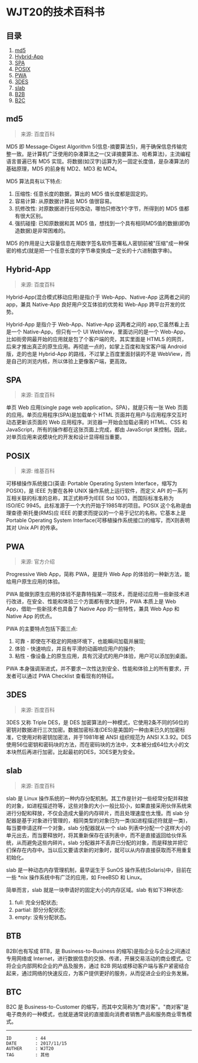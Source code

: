 
# WJT20的技术百科书 #

## 目录 ##

1. [md5](#href1)
2. [Hybrid-App](#href2)
3. [SPA](#href3)
4. [POSIX](#href4)
5. [PWA](#href5)
6. [3DES](#href6)
7. [slab](#href7)
8. [B2B](#href8)
9. [B2C](#href9)

## <a name="href1">md5</a> ##

> 来源: 百度百科

MD5 即 Message-Digest Algorithm 5(信息-摘要算法5)，用于确保信息传输完整一致。是计算机广泛使用的杂凑算法之一(又译摘要算法、哈希算法)，主流编程语言普遍已有 MD5 实现。将数据(如汉字)运算为另一固定长度值，是杂凑算法的基础原理，MD5 的前身有 MD2、MD3 和 MD4。

MD5 算法具有以下特点:

1. 压缩性: 任意长度的数据，算出的 MD5 值长度都是固定的。
2. 容易计算: 从原数据计算出 MD5 值很容易。
3. 抗修改性: 对原数据进行任何改动，哪怕只修改1个字节，所得到的 MD5 值都有很大区别。
4. 强抗碰撞: 已知原数据和其 MD5 值，想找到一个具有相同MD5值的数据(即伪造数据)是非常困难的。

MD5 的作用是让大容量信息在用数字签名软件签署私人密钥前被"压缩"成一种保密的格式(就是把一个任意长度的字节串变换成一定长的十六进制数字串)。

## <a name="href2">Hybrid-App</a> ##

> 来源: 百度百科

Hybrid-App(混合模式移动应用)是指介于 Web-App、Native-App 这两者之间的 app，兼具 Native-App 良好用户交互体验的优势和 Web-App 跨平台开发的优势。

Hybrid-App 是指介于 Web-App、Native-App 这两者之间的 app,它虽然看上去是一个 Native-App，但只有一个 UI WebView，里面访问的是一个 Web-App，比如街旁网最开始的应用就是包了个客户端的壳，其实里面是 HTML5 的网页，后来才推出真正的原生应用。再彻底一点的，如掌上百度和淘宝客户端 Android 版，走的也是 Hybrid-App 的路线，不过掌上百度里面封装的不是 WebView，而是自己的浏览内核，所以体验上更像客户端，更高效。

## <a name="href3">SPA</a> ##

> 来源: 百度百科

单页 Web 应用(single page web application，SPA)，就是只有一张 Web 页面的应用。单页应用程序(SPA)是加载单个 HTML 页面并在用户与应用程序交互时动态更新该页面的 Web 应用程序。浏览器一开始会加载必需的 HTML、CSS 和  JavaScript，所有的操作都在这张页面上完成，都由 JavaScript 来控制。因此，对单页应用来说模块化的开发和设计显得相当重要。

## <a name="href4">POSIX</a> ##

> 来源: 维基百科

可移植操作系统接口(英语: Portable Operating System Interface，缩写为 POSIX)，是 IEEE 为要在各种 UNIX 操作系统上运行软件，而定义 API 的一系列互相关联的标准的总称，其正式称呼为IEEE Std 1003，而国际标准名称为 ISO/IEC 9945。此标准源于一个大约开始于1985年的项目。POSIX 这个名称是由理查德·斯托曼(RMS)应 IEEE 的要求而提议的一个易于记忆的名称。它基本上是 Portable Operating System Interface(可移植操作系统接口)的缩写，而X则表明其对 Unix API 的传承。

## <a name="href5">PWA</a> ##

> 来源: 官方介绍

Progressive Web App，简称 PWA，是提升 Web App 的体验的一种新方法，能给用户原生应用的体验。

PWA 能做到原生应用的体验不是靠特指某一项技术，而是经过应用一些新技术进行改进，在安全、性能和体验三个方面都有很大提升，PWA 本质上是 Web App，借助一些新技术也具备了 Native App 的一些特性，兼具 Web App 和 Native App 的优点。

PWA 的主要特点包括下面三点:

1. 可靠 - 即使在不稳定的网络环境下，也能瞬间加载并展现;
2. 体验 - 快速响应，并且有平滑的动画响应用户的操作;
3. 粘性 - 像设备上的原生应用，具有沉浸式的用户体验，用户可以添加到桌面。

PWA 本身强调渐进式，并不要求一次性达到安全、性能和体验上的所有要求，开发者可以通过 PWA Checklist 查看现有的特征。

## <a name="href6">3DES</a> ##

> 来源: 百度百科

3DES 又称 Triple DES，是 DES 加密算法的一种模式，它使用2条不同的56位的密钥对数据进行三次加密。数据加密标准(DES)是美国的一种由来已久的加密标准，它使用对称密钥加密法，并于1981年被 ANSI 组织规范为 ANSI X.3.92。DES 使用56位密钥和密码块的方法，而在密码块的方法中，文本被分成64位大小的文本块然后再进行加密。比起最初的DES，3DES更为安全。

## <a name="href7">slab</a> ##

> 来源: 百度百科

slab 是 Linux 操作系统的一种内存分配机制。其工作是针对一些经常分配并释放的对象，如进程描述符等，这些对象的大小一般比较小，如果直接采用伙伴系统来进行分配和释放，不仅会造成大量的内存碎片，而且处理速度也太慢。而 slab 分配器是基于对象进行管理的，相同类型的对象归为一类(如进程描述符就是一类)，每当要申请这样一个对象，slab 分配器就从一个 slab 列表中分配一个这样大小的单元出去，而当要释放时，将其重新保存在该列表中，而不是直接返回给伙伴系统，从而避免这些内碎片。slab 分配器并不丢弃已分配的对象，而是释放并把它们保存在内存中。当以后又要请求新的对象时，就可以从内存直接获取而不用重复初始化。

slab 是一种动态内存管理机制，最早诞生于 SunOS 操作系统(Solaris)中，目前在一些 \*nix 操作系统中有广泛的应用，如 FreeBSD 和 Linux。

简单而言，slab 就是一块申请好的固定大小的内存区域。slab 有如下3种状态:

1. full: 完全分配状态;
2. partial: 部分分配状态;
3. empty: 没有分配状态。

## <a name="href8">BTB</a> ##

B2B(也有写成 BTB，是 Business-to-Business 的缩写)是指企业与企业之间通过专用网络或 Internet，进行数据信息的交换、传递，开展交易活动的商业模式。它将企业内部网和企业的产品及服务，通过 B2B 网站或移动客户端与客户紧密结合起来，通过网络的快速反应，为客户提供更好的服务，从而促进企业的业务发展。

## <a name="href9">BTC</a> ##

B2C 是 Business-to-Customer 的缩写，而其中文简称为"商对客"。"商对客"是电子商务的一种模式，也就是通常说的直接面向消费者销售产品和服务商业零售模式。

---

```
ID         : 44
DATE       : 2017/11/15
AUTHER     : WJT20
TAG        : 其他
```
